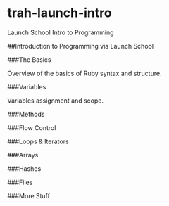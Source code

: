 # trah-launch-intro
Launch School Intro to Programming

##Introduction to Programming via Launch School

###The Basics

Overview of the basics of Ruby syntax and structure.

###Variables

Variables assignment and scope.

###Methods

###Flow Control

###Loops & Iterators

###Arrays

###Hashes

###Files

###More Stuff
